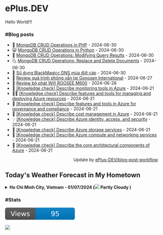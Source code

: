 # ePlus.DEV

Hello World!!!

### #Blog posts

- 🧰 [MongoDB CRUD Operations in PHP](https://eplus.dev/mongodb-crud-operations-in-php) - 2024-06-30 
- 😺 [MongoDB CRUD Operations in Python](https://eplus.dev/mongodb-crud-operations-in-python) - 2024-06-30 
- 🗽 [MongoDB CRUD Operations: Modifying Query Results](https://eplus.dev/mongodb-crud-operations-modifying-query-results) - 2024-06-30 
- 🌜 [MongoDB CRUD Operations: Replace and Delete Documents](https://eplus.dev/mongodb-crud-operations-replace-and-delete-documents) - 2024-06-30 
- 📝 [Sử dụng BlackMagicc DNS mùa đứt cáp](https://eplus.dev/su-dung-blackmagicc-dns-mua-dut-cap) - 2024-06-30 
- 🚀 [Review quá trình phỏng vấn tại Gonosen International](https://eplus.dev/review-qua-trinh-phong-van-tai-gonosen-international) - 2024-06-27 
- 💼 [Review bộ phát Wifi ROOSEE M600](https://eplus.dev/review-bo-phat-wifi-roosee-m600) - 2024-06-26 
- 🦣 [[Knowledge check] Describe monitoring tools in Azure](https://eplus.dev/knowledge-check-describe-monitoring-tools-in-azure) - 2024-06-21 
- 👨‍🏫 [[Knowledge check] Describe features and tools for managing and deploying Azure resources](https://eplus.dev/knowledge-check-describe-features-and-tools-for-managing-and-deploying-azure-resources) - 2024-06-21 
- 🔭 [[Knowledge check] Describe features and tools in Azure for governance and compliance](https://eplus.dev/knowledge-check-describe-features-and-tools-in-azure-for-governance-and-compliance) - 2024-06-21 
- 🤡 [[Knowledge check] Describe cost management in Azure](https://eplus.dev/knowledge-check-describe-cost-management-in-azure) - 2024-06-21 
- 💡 [[Knowledge check] Describe Azure identity, access, and security](https://eplus.dev/knowledge-check-describe-azure-identity-access-and-security) - 2024-06-21 
- 🦣 [[Knowledge check] Describe Azure storage services](https://eplus.dev/knowledge-check-describe-azure-storage-services) - 2024-06-21 
- 💪 [[Knowledge check] Describe Azure compute and networking services](https://eplus.dev/knowledge-check-describe-azure-compute-and-networking-services) - 2024-06-21 
- 🤡 [[Knowledge check] Describe the core architectural components of Azure](https://eplus.dev/knowledge-check-describe-the-core-architectural-components-of-azure) - 2024-06-21 


<div align="right">
    Update by <a target="_blank" href="https://github.com/ePlus-DEV/blog-post-workflow">ePlus-DEV/blog-post-workflow</a>
</div>


## Today's Weather Forecast in My Hometown



<details>
    <summary><b>Ho Chi Minh City, Vietnam - 01/07/2024 (<img src="https://cdn.weatherapi.com/weather/64x64/day/116.png" width="25" /> Partly Cloudy )</b>
    </summary>

    
<table>
    <tr>
        <th>Hour</th>
        <td>00:00</td><td>01:00</td><td>02:00</td><td>03:00</td><td>04:00</td><td>05:00</td><td>06:00</td><td>07:00</td><td>08:00</td><td>09:00</td><td>10:00</td><td>11:00</td><td>12:00</td><td>13:00</td><td>14:00</td><td>15:00</td><td>16:00</td><td>17:00</td><td>18:00</td><td>19:00</td><td>20:00</td><td>21:00</td><td>22:00</td><td>23:00</td>
    </tr>
    <tr>
        <th>Weather</th>
        <td><img src="https://cdn.weatherapi.com/weather/64x64/night/116.png"></img></td><td><img src="https://cdn.weatherapi.com/weather/64x64/night/113.png"></img></td><td><img src="https://cdn.weatherapi.com/weather/64x64/night/116.png"></img></td><td><img src="https://cdn.weatherapi.com/weather/64x64/night/116.png"></img></td><td><img src="https://cdn.weatherapi.com/weather/64x64/night/116.png"></img></td><td><img src="https://cdn.weatherapi.com/weather/64x64/night/113.png"></img></td><td><img src="https://cdn.weatherapi.com/weather/64x64/day/113.png"></img></td><td><img src="https://cdn.weatherapi.com/weather/64x64/day/113.png"></img></td><td><img src="https://cdn.weatherapi.com/weather/64x64/day/113.png"></img></td><td><img src="https://cdn.weatherapi.com/weather/64x64/day/113.png"></img></td><td><img src="https://cdn.weatherapi.com/weather/64x64/day/176.png"></img></td><td><img src="https://cdn.weatherapi.com/weather/64x64/day/176.png"></img></td><td><img src="https://cdn.weatherapi.com/weather/64x64/day/122.png"></img></td><td><img src="https://cdn.weatherapi.com/weather/64x64/day/119.png"></img></td><td><img src="https://cdn.weatherapi.com/weather/64x64/day/119.png"></img></td><td><img src="https://cdn.weatherapi.com/weather/64x64/day/119.png"></img></td><td><img src="https://cdn.weatherapi.com/weather/64x64/day/116.png"></img></td><td><img src="https://cdn.weatherapi.com/weather/64x64/day/116.png"></img></td><td><img src="https://cdn.weatherapi.com/weather/64x64/day/116.png"></img></td><td><img src="https://cdn.weatherapi.com/weather/64x64/night/116.png"></img></td><td><img src="https://cdn.weatherapi.com/weather/64x64/night/113.png"></img></td><td><img src="https://cdn.weatherapi.com/weather/64x64/night/116.png"></img></td><td><img src="https://cdn.weatherapi.com/weather/64x64/night/116.png"></img></td><td><img src="https://cdn.weatherapi.com/weather/64x64/night/116.png"></img></td>
    </tr>
    <tr>
        <th>Condition</th>
        <td width="200px">Partly Cloudy </td><td width="200px">Clear </td><td width="200px">Partly Cloudy </td><td width="200px">Partly Cloudy </td><td width="200px">Partly Cloudy </td><td width="200px">Clear </td><td width="200px">Sunny</td><td width="200px">Sunny</td><td width="200px">Sunny</td><td width="200px">Sunny</td><td width="200px">Patchy rain nearby</td><td width="200px">Patchy rain nearby</td><td width="200px">Overcast </td><td width="200px">Cloudy </td><td width="200px">Cloudy </td><td width="200px">Cloudy </td><td width="200px">Partly Cloudy </td><td width="200px">Partly Cloudy </td><td width="200px">Partly Cloudy </td><td width="200px">Partly Cloudy </td><td width="200px">Clear</td><td width="200px">Partly Cloudy </td><td width="200px">Partly Cloudy </td><td width="200px">Partly Cloudy </td>
    </tr>
    <tr>
        <th>Temperature</th>
        <td>26.3 °C</td><td>26.2 °C</td><td>26 °C</td><td>25.7 °C</td><td>25.8 °C</td><td>25.7 °C</td><td>25.9 °C</td><td>26.9 °C</td><td>28.3 °C</td><td>29.9 °C</td><td>31.5 °C</td><td>32.8 °C</td><td>33.6 °C</td><td>33.3 °C</td><td>33.3 °C</td><td>32.8 °C</td><td>32.4 °C</td><td>32.3 °C</td><td>30.5 °C</td><td>29.4 °C</td><td>30.3 °C</td><td>28.5 °C</td><td>27.9 °C</td><td>27.6 °C</td>
    </tr>
    <tr>
        <th>Wind</th>
        <td>7.9 kph</td><td>6.5 kph</td><td>7.2 kph</td><td>6.5 kph</td><td>5.4 kph</td><td>4.7 kph</td><td>3.6 kph</td><td>5 kph</td><td>6.5 kph</td><td>9 kph</td><td>12.6 kph</td><td>13.7 kph</td><td>14.8 kph</td><td>15.8 kph</td><td>15.8 kph</td><td>15.1 kph</td><td>13.7 kph</td><td>14 kph</td><td>11.9 kph</td><td>10.1 kph</td><td>6.8 kph</td><td>10.4 kph</td><td>9 kph</td><td>8.3 kph</td>
    </tr>
</table>


<div align="right">
    Updated at: 2024-07-01T13:26:55Z - by <a target="_blank"
        href="https://github.com/ePlus-DEV/weather-forecast">ePlus-DEV/weather-forecast</a>
</div>
</details>


### #Stats

[![Image of counter](https://github.com/ePlus-DEV/view-counter/blob/main/svg/685088620/badge.svg)](https://github.com/ePlus-DEV/view-counter/blob/main/readme/685088620/week.md)

![](https://komarev.com/ghpvc/?username=ePlus-DEV&style=for-the-badge)
